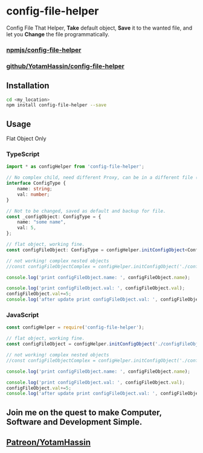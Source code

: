 
# config-file-helper
Config File That Helper, **Take** default object, **Save** it to the wanted file, and let you **Change** the file programmatically.

### [npmjs/config-file-helper](https://www.npmjs.com/package/config-file-helper)

### [github/YotamHassin/config-file-helper](https://github.com/YotamHassin/config-file-helper)


## Installation 
```sh
cd <my_location>
npm install config-file-helper --save
```

## Usage

Flat Object Only

### TypeScript
```typescript
import * as configHelper from 'config-file-helper';

// No complex child, need different Proxy, can be in a different file (linked with new proxy to same object).
interface ConfigType {
	name: string;
	val: number;
}

// Not to be changed, saved as default and backup for file.
const _configObject: ConfigType = {
	name: "some name",
	val: 5,
};

// flat object, working fine.
const configFileObject: ConfigType = configHelper.initConfigObject<ConfigType>('configObject.js', _configObject);

// not working! complex nested objects
//const configFileObjectComplex = configHelper.initConfigObject('./configFileObjectComplex.js', { name: 'some name', array: [{ innerName: 'some inner name' }] });

console.log('print configFileObject.name: ', configFileObject.name);

console.log('print configFileObject.val: ', configFileObject.val);
configFileObject.val+=5;
console.log('after update print configFileObject.val: ', configFileObject.val);

```



### JavaScript
```javascript
const configHelper = require('config-file-helper');

// flat object, working fine.
const configFileObject = configHelper.initConfigObject('./configFileObject.js', { name: 'some name', val: 5 });

// not working! complex nested objects
//const configFileObjectComplex = configHelper.initConfigObject('./configFileObjectComplex.js', { name: 'some name', array: [{ innerName: 'some inner name' }] });

console.log('print configFileObject.name: ', configFileObject.name);

console.log('print configFileObject.val: ', configFileObject.val);
configFileObject.val+=5;
console.log('after update print configFileObject.val: ', configFileObject.val);

```

## Join me on the quest to make Computer, Software and Development Simple.

## [Patreon/YotamHassin](https://www.patreon.com/YotamHassin)
